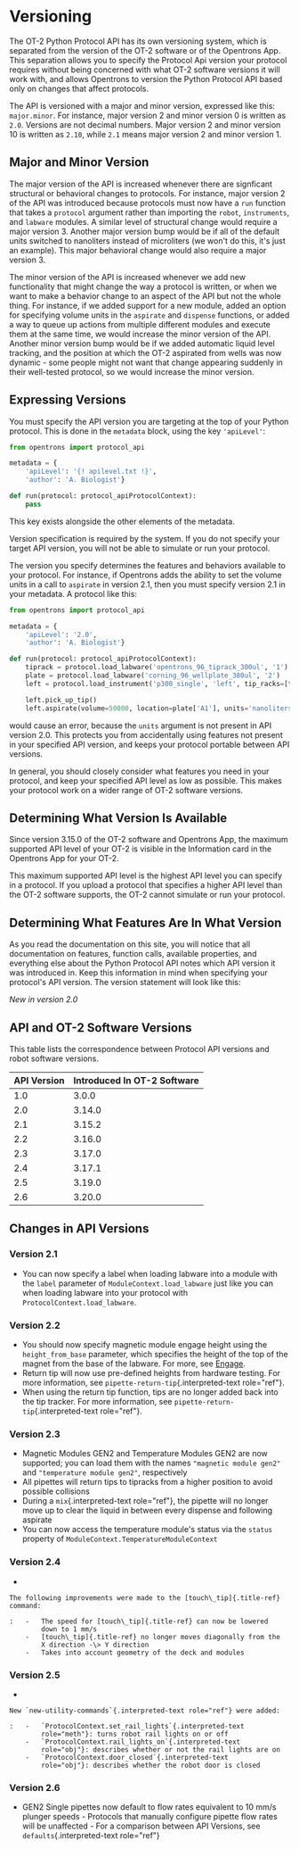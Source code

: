 Versioning
==========

The OT-2 Python Protocol API has its own versioning system, which is
separated from the version of the OT-2 software or of the Opentrons App.
This separation allows you to specify the Protocol Api version your
protocol requires without being concerned with what OT-2 software
versions it will work with, and allows Opentrons to version the Python
Protocol API based only on changes that affect protocols.

The API is versioned with a major and minor version, expressed like
this: `major.minor`. For instance, major version 2 and minor version 0
is written as `2.0`. Versions are not decimal numbers. Major version 2
and minor version 10 is written as `2.10`, while `2.1` means major
version 2 and minor version 1.

Major and Minor Version
-----------------------

The major version of the API is increased whenever there are signficant
structural or behavioral changes to protocols. For instance, major
version 2 of the API was introduced because protocols must now have a
`run` function that takes a `protocol` argument rather than importing
the `robot`, `instruments`, and `labware` modules. A similar level of
structural change would require a major version 3. Another major version
bump would be if all of the default units switched to nanoliters instead
of microliters (we won't do this, it's just an example). This major
behavioral change would also require a major version 3.

The minor version of the API is increased whenever we add new
functionality that might change the way a protocol is written, or when
we want to make a behavior change to an aspect of the API but not the
whole thing. For instance, if we added support for a new module, added
an option for specifying volume units in the `aspirate` and `dispense`
functions, or added a way to queue up actions from multiple different
modules and execute them at the same time, we would increase the minor
version of the API. Another minor version bump would be if we added
automatic liquid level tracking, and the position at which the OT-2
aspirated from wells was now dynamic - some people might not want that
change appearing suddenly in their well-tested protocol, so we would
increase the minor version.

Expressing Versions
-------------------

You must specify the API version you are targeting at the top of your
Python protocol. This is done in the `metadata` block, using the key
`'apiLevel'`:

``` python
from opentrons import protocol_api

metadata = {
    'apiLevel': '{! apilevel.txt !}',
    'author': 'A. Biologist'}

def run(protocol: protocol_apiProtocolContext):
    pass
```

This key exists alongside the other elements of the metadata.

Version specification is required by the system. If you do not specify
your target API version, you will not be able to simulate or run your
protocol.

The version you specify determines the features and behaviors available
to your protocol. For instance, if Opentrons adds the ability to set the
volume units in a call to `aspirate` in version 2.1, then you must
specify version 2.1 in your metadata. A protocol like this:

``` python
from opentrons import protocol_api

metadata = {
    'apiLevel': '2.0',
    'author': 'A. Biologist'}

def run(protocol: protocol_apiProtocolContext):
    tiprack = protocol.load_labware('opentrons_96_tiprack_300ul', '1')
    plate = protocol.load_labware('corning_96_wellplate_380ul', '2')
    left = protocol.load_instrument('p300_single', 'left', tip_racks=[tiprack])

    left.pick_up_tip()
    left.aspirate(volume=50000, location=plate['A1'], units='nanoliters')
```

would cause an error, because the `units` argument is not present in API
version 2.0. This protects you from accidentally using features not
present in your specified API version, and keeps your protocol portable
between API versions.

In general, you should closely consider what features you need in your
protocol, and keep your specified API level as low as possible. This
makes your protocol work on a wider range of OT-2 software versions.

Determining What Version Is Available
-------------------------------------

Since version 3.15.0 of the OT-2 software and Opentrons App, the maximum
supported API level of your OT-2 is visible in the Information card in
the Opentrons App for your OT-2.

This maximum supported API level is the highest API level you can
specify in a protocol. If you upload a protocol that specifies a higher
API level than the OT-2 software supports, the OT-2 cannot simulate or
run your protocol.

Determining What Features Are In What Version
---------------------------------------------

As you read the documentation on this site, you will notice that all
documentation on features, function calls, available properties, and
everything else about the Python Protocol API notes which API version it
was introduced in. Keep this information in mind when specifying your
protocol's API version. The version statement will look like this:

_New in version 2.0_

API and OT-2 Software Versions
------------------------------

This table lists the correspondence between Protocol API versions and
robot software versions.


| API Version | Introduced In OT-2 Software |
| ------------|---------------------------- |
| 1.0       | 3.0.0                     |
| 2.0       | 3.14.0                    |
| 2.1       | 3.15.2                    |
| 2.2       | 3.16.0                    |
| 2.3       | 3.17.0                    |
| 2.4       | 3.17.1                    |
| 2.5       | 3.19.0                    |
| 2.6       | 3.20.0                    |

Changes in API Versions
-----------------------

### Version 2.1

-   You can now specify a label when loading labware into a module with
    the `label` parameter of
     `ModuleContext.load_labware` just
    like you can when loading labware into your protocol with
    `ProtocolContext.load_labware`.

### Version 2.2

-   You should now specify magnetic module engage height using the
    `height_from_base` parameter, which specifies the height of the top
    of the magnet from the base of the labware. For more, see
    [Engage](new_modules.md#engage).
-   Return tip will now use pre-defined heights from hardware testing.
    For more information, see `pipette-return-tip`{.interpreted-text
    role="ref"}.
-   When using the return tip function, tips are no longer added back
    into the tip tracker. For more information, see
    `pipette-return-tip`{.interpreted-text role="ref"}.

### Version 2.3

-   Magnetic Modules GEN2 and Temperature Modules GEN2 are now
    supported; you can load them with the names `"magnetic module gen2"`
    and `"temperature module gen2"`, respectively
-   All pipettes will return tips to tipracks from a higher position to
    avoid possible collisions
-   During a `mix`{.interpreted-text role="ref"}, the pipette will no
    longer move up to clear the liquid in between every dispense and
    following aspirate
-   You can now access the temperature module's status via the `status`
    property of `ModuleContext.TemperatureModuleContext`

### Version 2.4

-   

    The following improvements were made to the [touch\_tip]{.title-ref} command:

    :   -   The speed for [touch\_tip]{.title-ref} can now be lowered
            down to 1 mm/s
        -   [touch\_tip]{.title-ref} no longer moves diagonally from the
            X direction -\> Y direction
        -   Takes into account geometry of the deck and modules

### Version 2.5

-   

    New `new-utility-commands`{.interpreted-text role="ref"} were added:

    :   -   `ProtocolContext.set_rail_lights`{.interpreted-text
            role="meth"}: turns robot rail lights on or off
        -   `ProtocolContext.rail_lights_on`{.interpreted-text
            role="obj"}: describes whether or not the rail lights are on
        -   `ProtocolContext.door_closed`{.interpreted-text
            role="obj"}: describes whether the robot door is closed

### Version 2.6

-   GEN2 Single pipettes now default to flow rates equivalent to 10 mm/s
    plunger speeds - Protocols that manually configure pipette flow
    rates will be unaffected - For a comparison between API Versions,
    see `defaults`{.interpreted-text role="ref"}
